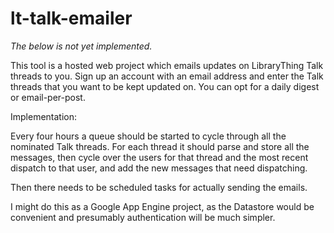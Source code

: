 # lt-talk-emailer

*The below is not yet implemented.*

This tool is a hosted web project which emails updates on LibraryThing Talk threads to you. Sign up an account with an email address and enter the Talk threads that you want to be kept updated on. You can opt for a daily digest or email-per-post.

Implementation:

Every four hours a queue should be started to cycle through all the nominated Talk threads. For each thread it should parse and store all the messages, then cycle over the users for that thread and the most recent dispatch to that user, and add the new messages that need dispatching.

Then there needs to be scheduled tasks for actually sending the emails.

I might do this as a Google App Engine project, as the Datastore would be convenient and presumably authentication will be much simpler.
